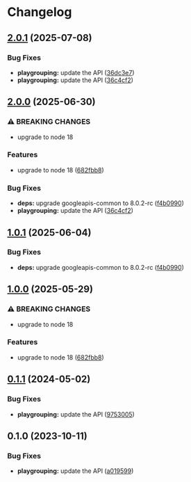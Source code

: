# Changelog

## [2.0.1](https://github.com/googleapis/google-api-nodejs-client/compare/playgrouping-v2.0.0...playgrouping-v2.0.1) (2025-07-08)


### Bug Fixes

* **playgrouping:** update the API ([36dc3e7](https://github.com/googleapis/google-api-nodejs-client/commit/36dc3e76f53d70efafdf0141457101a252dfcf0f))
* **playgrouping:** update the API ([36c4cf2](https://github.com/googleapis/google-api-nodejs-client/commit/36c4cf28e4f439b927537f2ef2285ca0660edd78))

## [2.0.0](https://github.com/googleapis/google-api-nodejs-client/compare/playgrouping-v1.0.1...playgrouping-v2.0.0) (2025-06-30)


### ⚠ BREAKING CHANGES

* upgrade to node 18

### Features

* upgrade to node 18 ([682fbb8](https://github.com/googleapis/google-api-nodejs-client/commit/682fbb869189ae92b3e9a194d37d0548af0c1f92))


### Bug Fixes

* **deps:** upgrade googleapis-common to 8.0.2-rc ([f4b0990](https://github.com/googleapis/google-api-nodejs-client/commit/f4b099071040cfbcfe4a2e7d487d45ee93b369e0))
* **playgrouping:** update the API ([36c4cf2](https://github.com/googleapis/google-api-nodejs-client/commit/36c4cf28e4f439b927537f2ef2285ca0660edd78))

## [1.0.1](https://github.com/googleapis/google-api-nodejs-client/compare/playgrouping-v1.0.0...playgrouping-v1.0.1) (2025-06-04)


### Bug Fixes

* **deps:** upgrade googleapis-common to 8.0.2-rc ([f4b0990](https://github.com/googleapis/google-api-nodejs-client/commit/f4b099071040cfbcfe4a2e7d487d45ee93b369e0))

## [1.0.0](https://github.com/googleapis/google-api-nodejs-client/compare/playgrouping-v0.1.1...playgrouping-v1.0.0) (2025-05-29)


### ⚠ BREAKING CHANGES

* upgrade to node 18

### Features

* upgrade to node 18 ([682fbb8](https://github.com/googleapis/google-api-nodejs-client/commit/682fbb869189ae92b3e9a194d37d0548af0c1f92))

## [0.1.1](https://github.com/googleapis/google-api-nodejs-client/compare/playgrouping-v0.1.0...playgrouping-v0.1.1) (2024-05-02)


### Bug Fixes

* **playgrouping:** update the API ([9753005](https://github.com/googleapis/google-api-nodejs-client/commit/9753005a61f6aeaab0e433f2691b635508721923))

## 0.1.0 (2023-10-11)


### Bug Fixes

* **playgrouping:** update the API ([a019599](https://github.com/googleapis/google-api-nodejs-client/commit/a0195992d1d0eabd978ef93e8216d8c2231076af))
